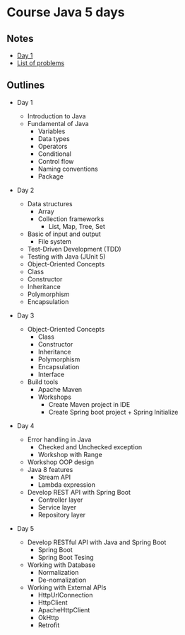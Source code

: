 # Course Java 5 days

## Notes
* [Day 1](https://github.com/up1/course-basic-java-5-days/tree/master/workshop/day01/day01)
* [List of problems](https://github.com/up1/course-basic-java-5-days/wiki/List-of-Kata)

## Outlines

* Day 1
  * Introduction to Java
  * Fundamental of Java
    * Variables
    * Data types
    * Operators
    * Conditional 
    * Control flow 
    * Naming conventions
    * Package
    
* Day 2
    * Data structures
      * Array
      * Collection frameworks
        * List, Map, Tree, Set 
    * Basic of input and output
      * File system 
    * Test-Driven Development (TDD)
    * Testing with Java (JUnit 5)
    * Object-Oriented Concepts
    * Class
    * Constructor
    * Inheritance
    * Polymorphism
    * Encapsulation 
    
* Day 3
    * Object-Oriented Concepts
      * Class
      * Constructor
      * Inheritance
      * Polymorphism
      * Encapsulation 
      * Interface
    * Build tools
      * Apache Maven
      * Workshops
        * Create Maven project in IDE
        * Create Spring boot project + Spring Initialize
    
* Day 4
    * Error handling in Java
      * Checked and Unchecked exception
      * Workshop with Range
    * Workshop OOP design
    * Java 8 features
      * Stream API
      * Lambda expression
    * Develop REST API with Spring Boot
      * Controller layer
      * Service layer
      * Repository layer
* Day 5
    * Develop RESTful API with Java and Spring Boot
      * Spring Boot
      * Spring Boot Tesing
    * Working with Database
      * Normalization
      * De-nomalization
    * Working with External APIs
      * HttpUrlConnection
      * HttpClient
      * ApacheHttpClient
      * OkHttp
      * Retrofit
      
